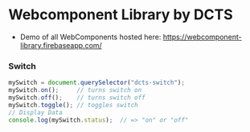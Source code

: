 # Webcomponent Library by DCTS

- Demo of all WebComponents hosted here: https://webcomponent-library.firebaseapp.com/

### Switch
```js
mySwitch = document.querySelector("dcts-switch");
mySwitch.on();     // turns switch on
mySwitch.off();    // turns switch off
mySwitch.toggle(); // toggles switch
// Display Data
console.log(mySwitch.status);  // => "on" or "off"
```
